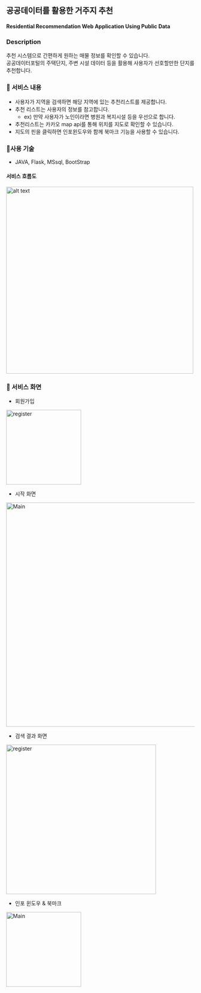 ## 공공데이터를 활용한 거주지 추천
#### Residential Recommendation Web Application Using Public Data


### Description
추천 시스템으로 간편하게 원하는 매물 정보를 확인할 수 있습니다. </br>
공공데이터포털의 주택단지, 주변 시설 데이터 등을 활용해 사용자가 선호할만한 단지를 추천합니다. </br>


### 📜 **서비스 내용**

- 사용자가 지역을 검색하면 해당 지역에 있는 추천리스트를 제공합니다.
- 추천 리스트는 사용자의 정보를 참고합니다.
    - ex) 만약 사용자가 노인이라면 병원과 복지시설 등을 우선으로 합니다.
- 추천리스트는 카카오 map api를 통해 위치를 지도로 확인할 수 있습니다.
- 지도의 핀을 클릭하면 인포윈도우와 함께 북마크 기능을 사용할 수 있습니다.

### 🔨**사용 기술**

- JAVA, Flask, MSsql, BootStrap



#### 서비스 흐름도
<img src="https://user-images.githubusercontent.com/59608767/222728820-6a9bf6e3-766b-4c28-b2b1-a75a5c85737c.png" alt="alt text" width="500"/>





### 👀 서비스 화면



<p align="left">

* 회원가입
<img src="https://user-images.githubusercontent.com/59608767/225841136-24fd9242-cbe5-4257-b952-227e0cfa4a6b.png" alt="register" width="200"/>

* 시작 화면
<img src="https://user-images.githubusercontent.com/59608767/225827524-ca802204-fe38-4975-ba8b-db44f5d6ba30.png" alt="Main" width="600"/>
  
</p>

<p align="left">
    
* 검색 결과 화면
<img src="https://user-images.githubusercontent.com/59608767/225841836-a2f67cde-82b8-4d13-a4e1-9d9b2a4ead1b.png" alt="register" width="400"/>

* 인포 윈도우 & 북마크
<img src="https://user-images.githubusercontent.com/59608767/225841849-b2b6c111-a09a-49dc-af64-71fdb303c748.png" alt="Main" width="200"/>
  
</p>

